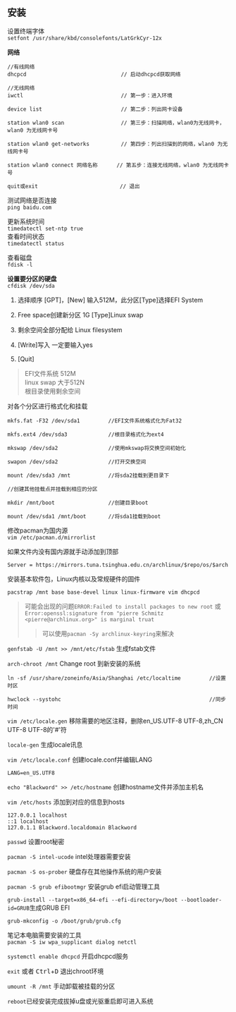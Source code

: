 ## 安装
设置终端字体 <br>
`setfont /usr/share/kbd/consolefonts/LatGrkCyr-12x`

**网络** <br>

```
//有线网络
dhcpcd                              // 启动dhcpcd获取网络

//无线网络
iwctl                               // 第一步：进入环境

device list                         // 第二步：列出网卡设备

station wlan0 scan                  // 第三步：扫描网络，wlan0为无线网卡，wlan0 为无线网卡号

station wlan0 get-networks          // 第四步：列出扫描到的网络，wlan0 为无线网卡号

station wlan0 connect 网络名称      // 第五步：连接无线网络，wlan0 为无线网卡号

quit或exit                          // 退出
```
测试网络是否连接 <br>
`ping baidu.com`

更新系统时间 <br>
`timedatectl set-ntp true` <br>
查看时间状态 <br>
`timedatectl status`


查看磁盘 <br>
`fdisk -l`

**设置要分区的硬盘** <br>
`cfdisk /dev/sda`

1. 选择顺序 [GPT]，[New] 输入512M，此分区[Type]选择EFI System

2. Free space创建新分区 1G [Type]Linux swap

3. 剩余空间全部分配给 Linux filesystem

4. [Write]写入 一定要输入yes

5. [Quit]
> EFI文件系统 512M   
    linux swap 大于512N   
    根目录使用剩余空间

对各个分区进行格式化和挂载
```
mkfs.fat -F32 /dev/sda1         //EFI文件系统格式化为Fat32

mkfs.ext4 /dev/sda3             //根目录格式化为ext4

mkswap /dev/sda2                //使用mkswap将交换空间初始化

swapon /dev/sda2                //打开交换空间

mount /dev/sda3 /mnt            //将sda2挂载到更目录下

//创建其他挂载点并挂载到相应的分区

mkdir /mnt/boot                 //创建目录boot

mount /dev/sda1 /mnt/boot       //将sda1挂载到boot
```

修改pacman为国内源<br>`vim /etc/pacman.d/mirrorlist` <br>

如果文件内没有国内源就手动添加到顶部 <br>
```
Server = https://mirrors.tuna.tsinghua.edu.cn/archlinux/$repo/os/$arch
```

安装基本软件包，Linux内核以及常规硬件的固件
```
pacstrap /mnt base base-devel linux linux-firmware vim dhcpcd
```

>可能会出现的问题`ERROR:Failed to install packages to new root` 或 `Error:openssl:signature from "pierre Schmitz <pierre@archlinux.org>" is marginal truat`
>>可以使用`pacman -Sy archlinux-keyring`来解决


`genfstab -U /mnt >> /mnt/etc/fstab` 生成fstab文件


`arch-chroot /mnt` Change root 到新安装的系统


```
ln -sf /usr/share/zoneinfo/Asia/Shanghai /etc/localtime         //设置时区

hwclock --systohc                                               //同步时间
```

`vim /etc/locale.gen` 移除需要的地区注释，删除en_US.UTF-8 UTF-8,zh_CN UTF-8 UTF-8的'#'符

`locale-gen` 生成locale讯息

`vim /etc/locale.conf` 创建locale.conf并编辑LANG
```
LANG=en_US.UTF8
```

`echo "Blackword" >> /etc/hostname` 创建hostname文件并添加主机名

`vim /etc/hosts` 添加到对应的信息到hosts
```
127.0.0.1 localhost
::1 localhost
127.0.1.1 Blackword.localdomain Blackword
```

`passwd` 设置root秘密

`pacman -S intel-ucode` intel处理器需要安装

`pacman -S os-prober` 硬盘存在其他操作系统的用户安装

`pacman -S grub efibootmgr` 安装grub efi启动管理工具

`grub-install --target=x86_64-efi --efi-directory=/boot --bootloader-id=GRUB`生成GRUB EFI

`grub-mkconfig -o /boot/grub/grub.cfg`

笔记本电脑需要安装的工具<br>
`pacman -S iw wpa_supplicant dialog netctl`

`systemctl enable dhcpcd` 开启dhcpcd服务

`exit` 或者 <kbd>Ctrl</kbd>+<kbd>D</kbd> 退出chroot环境

`umount -R /mnt` 手动卸载被挂载的分区

`reboot`已经安装完成拔掉u盘或光驱重启即可进入系统